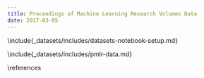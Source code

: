 ```yaml
---
title: Proceedings of Machine Learning Research Volumes Data
date: 2017-03-05
---
```



\include{_datasets/includes/datasets-notebook-setup.md}

\include{_datasets/includes/pmlr-data.md}

\references
